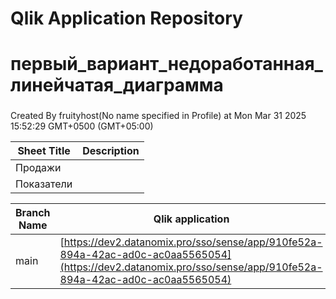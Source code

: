 # Qlik Application Repository 
# первый_вариант_недоработанная_линейчатая_диаграмма
### 
Created By fruityhost(No name specified in Profile) at Mon Mar 31 2025 15:52:29 GMT+0500 (GMT+05:00)




Sheet Title | Description
------------ | -------------
Продажи|
Показатели|



Branch Name|Qlik application
---|---
main|[https://dev2.datanomix.pro/sso/sense/app/910fe52a-894a-42ac-ad0c-ac0aa5565054](https://dev2.datanomix.pro/sso/sense/app/910fe52a-894a-42ac-ad0c-ac0aa5565054)